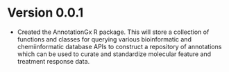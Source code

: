 # Version 0.0.1
* Created the AnnotationGx R package. This will store a collection of functions 
and classes for querying various bioinformatic and chemiinformatic database APIs
to construct a repository of annotations which can be used to curate and 
standardize molecular feature and treatment response data.